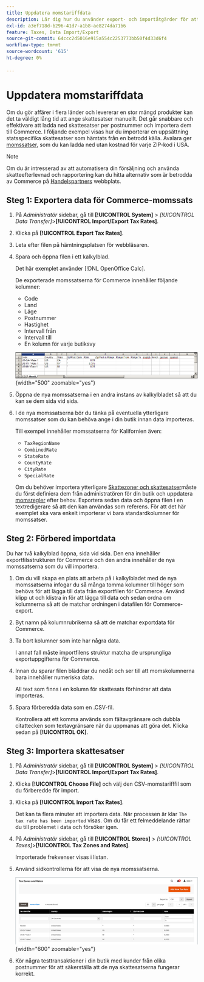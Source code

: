 ```yaml
---
title: Uppdatera momstariffdata
description: Lär dig hur du använder export- och importåtgärder för att uppdatera skattesatser för din butik.
exl-id: a3ef718d-b296-41d7-a1b8-ae8274da71b6
feature: Taxes, Data Import/Export
source-git-commit: 64ccc2d5016e915a554c2253773bb50f4d33d6f4
workflow-type: tm+mt
source-wordcount: '615'
ht-degree: 0%

---
```


# Uppdatera momstariffdata

Om du gör affärer i flera länder och levererar en stor mängd produkter kan det ta väldigt lång tid att ange skattesatser manuellt. Det går snabbare och effektivare att ladda ned skattesatser per postnummer och importera dem till Commerce. I följande exempel visas hur du importerar en uppsättning statsspecifika skattesatser som hämtats från en betrodd källa. Avalara ger [momssatser](https://www.avalara.com/taxrates/en/download-tax-tables.html), som du kan ladda ned utan kostnad för varje ZIP-kod i USA.

>[!NOTE]
>
>Om du är intresserad av att automatisera din försäljning och använda skatteefterlevnad och rapportering kan du hitta alternativ som är betrodda av Commerce på [Handelspartners](https://solutionpartners.adobe.com/s/directory/?solution=commerce) webbplats.

## Steg 1: Exportera data för Commerce-momssats

1. På _Administratör_ sidebar, gå till **[!UICONTROL System]** > _[!UICONTROL Data Transfer]_>**[!UICONTROL Import/Export Tax Rates]**.

1. Klicka på **[!UICONTROL Export Tax Rates]**.

1. Leta efter filen på hämtningsplatsen för webbläsaren.

1. Spara och öppna filen i ett kalkylblad.

   Det här exemplet använder [!DNL OpenOffice Calc].

   De exporterade momssatserna för Commerce innehåller följande kolumner:
   - Code
   - Land
   - Läge
   - Postnummer
   - Hastighet
   - Intervall från
   - Intervall till
   - En kolumn för varje butiksvy

   ![Exporterade data - momssatser](./assets/data-exported-tax-rates.png){width="500" zoomable="yes"}

1. Öppna de nya momssatserna i en andra instans av kalkylbladet så att du kan se dem sida vid sida.

1. I de nya momssatserna bör du tänka på eventuella ytterligare momssatser som du kan behöva ange i din butik innan data importeras.

   Till exempel innehåller momssatserna för Kalifornien även:

   - `TaxRegionName`
   - `CombinedRate`
   - `StateRate`
   - `CountyRate`
   - `CityRate`
   - `SpecialRate`

   Om du behöver importera ytterligare [Skattezoner och skattesatser](../stores-purchase/tax-zones-rates.md)måste du först definiera dem från administratören för din butik och uppdatera [momsregler](../stores-purchase/tax-rules.md) efter behov. Exportera sedan data och öppna filen i en textredigerare så att den kan användas som referens. För att det här exemplet ska vara enkelt importerar vi bara standardkolumner för momssatser.

## Steg 2: Förbered importdata

Du har två kalkylblad öppna, sida vid sida. Den ena innehåller exportfilsstrukturen för Commerce och den andra innehåller de nya momssatserna som du vill importera.

1. Om du vill skapa en plats att arbeta på i kalkylbladet med de nya momssatserna infogar du så många tomma kolumner till höger som behövs för att lägga till data från exportfilen för Commerce. Använd klipp ut och klistra in för att lägga till data och sedan ordna om kolumnerna så att de matchar ordningen i datafilen för Commerce-export.

1. Byt namn på kolumnrubrikerna så att de matchar exportdata för Commerce.

1. Ta bort kolumner som inte har några data.

   I annat fall måste importfilens struktur matcha de ursprungliga exportuppgifterna för Commerce.

1. Innan du sparar filen bläddrar du nedåt och ser till att momskolumnerna bara innehåller numeriska data.

   All text som finns i en kolumn för skattesats förhindrar att data importeras.

1. Spara förberedda data som en .CSV-fil.

   Kontrollera att ett komma används som fältavgränsare och dubbla citattecken som textavgränsare när du uppmanas att göra det. Klicka sedan på **[!UICONTROL OK]**.

## Steg 3: Importera skattesatser

1. På _Administratör_ sidebar, gå till **[!UICONTROL System]** > _[!UICONTROL Data Transfer]_>**[!UICONTROL Import/Export Tax Rates]**.

1. Klicka **[!UICONTROL Choose File]** och välj den CSV-momstarifffil som du förberedde för import.

1. Klicka på **[!UICONTROL Import Tax Rates]**.

   Det kan ta flera minuter att importera data. När processen är klar `The tax rate has been imported` visas. Om du får ett felmeddelande rättar du till problemet i data och försöker igen.

1. På _Administratör_ sidebar, gå till **[!UICONTROL Stores]** > _[!UICONTROL Taxes]_>**[!UICONTROL Tax Zones and Rates]**.

   Importerade frekvenser visas i listan.

1. Använd sidkontrollerna för att visa de nya momssatserna.

   ![Momssatser för dataimport](../stores-purchase/assets/tax-zones-rates.png){width="600" zoomable="yes"}

1. Kör några testtransaktioner i din butik med kunder från olika postnummer för att säkerställa att de nya skattesatserna fungerar korrekt.

